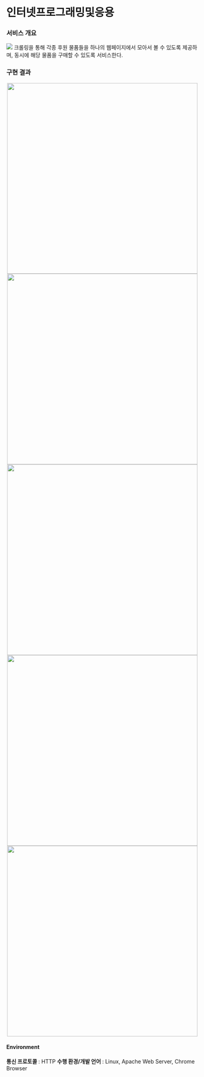 <h1> 인터넷프로그래밍및응용 </h1>

<h3> 서비스 개요 </h3>
<img src = "https://user-images.githubusercontent.com/63996052/153717330-9afab886-6103-4ee1-9f50-e9354e0f7f0e.png">
크롤링을 통해 각종 후원 물품들을 하나의 웹페이지에서 모아서 볼 수 있도록 제공하며, 동시에 해당 물품을 구매할 수 있도록 서비스한다.<br>

<h3> 구현 결과 </h3>
<div align=center>
<img width=500 src = "https://user-images.githubusercontent.com/63996052/153717354-e28652b7-93c0-425f-a30d-f2901ab1ded9.png">
<img width=500 src = "https://user-images.githubusercontent.com/63996052/153717359-b091ee82-9a50-40eb-8ba9-69040b8d371c.png">
<img width=500 src = "https://user-images.githubusercontent.com/63996052/153717356-b3542b54-8008-4ffe-b36c-6c15de930f21.png">
<img width=500 src = "https://user-images.githubusercontent.com/63996052/153717362-cbd734ae-dff3-4ba6-ba9f-52181a42bdba.png">
<img width=500 src = "https://user-images.githubusercontent.com/63996052/153717366-9383344d-daa4-4817-affe-1e29bafdd069.png">
</div>

<h4> Environment </h4>
<b> 통신 프로토콜 </b> : HTTP
<b> 수행 환경/개발 언어 </b> : Linux, Apache Web Server, Chrome Browser

